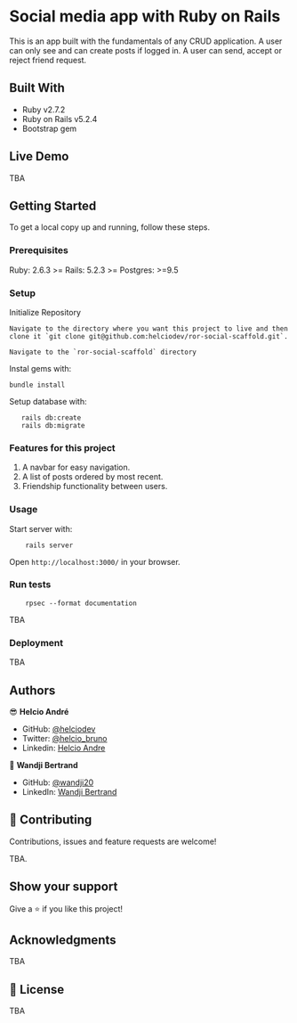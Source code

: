 # Social media app with Ruby on Rails

This is an app built with the fundamentals of any CRUD application.
A user can only see and can create posts if logged in.
A user can send, accept or reject friend request.

## Built With

- Ruby v2.7.2
- Ruby on Rails v5.2.4
- Bootstrap gem

## Live Demo

TBA

## Getting Started

To get a local copy up and running, follow these steps.

### Prerequisites

Ruby: 2.6.3 >=
Rails: 5.2.3 >=
Postgres: >=9.5

### Setup

Initialize Repository

```
Navigate to the directory where you want this project to live and then clone it `git clone git@github.com:helciodev/ror-social-scaffold.git`.

Navigate to the `ror-social-scaffold` directory
```

Instal gems with:

```
bundle install
```

Setup database with:

```
   rails db:create
   rails db:migrate
```

### Features for this project

1. A navbar for easy navigation.
2. A list of posts ordered by most recent.
3. Friendship functionality between users.

### Usage

Start server with:

```
    rails server
```

Open `http://localhost:3000/` in your browser.

### Run tests

```
    rpsec --format documentation
```

TBA

### Deployment

TBA

## Authors

😎 **Helcio André**

- GitHub: [@helciodev](https://github.com/helciodev)
- Twitter: [@helcio_bruno](https://twitter.com/helcio_bruno)
- Linkedin: [Helcio Andre](https://www.linkedin.com/in/helcio-andre/)

👤 **Wandji Bertrand**

- GitHub: [@wandji20](https://github.com/wandji20)
- LinkedIn: [Wandji Bertrand](https://www.linkedin.com/in/wandji-bertrand/)

## 🤝 Contributing

Contributions, issues and feature requests are welcome!

TBA.

## Show your support

Give a ⭐️ if you like this project!

## Acknowledgments

TBA

## 📝 License

TBA
